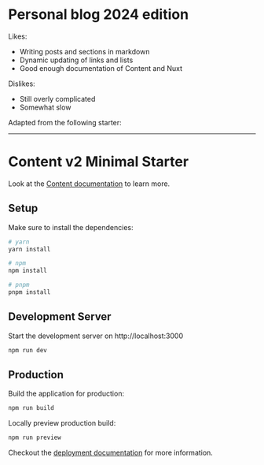 # Personal blog 2024 edition

Likes:

- Writing posts and sections in markdown
- Dynamic updating of links and lists
- Good enough documentation of Content and Nuxt

Dislikes:

- Still overly complicated
- Somewhat slow

Adapted from the following starter:

______________________________________________________________________

# Content v2 Minimal Starter

Look at the [Content documentation](https://content.nuxt.com/) to learn more.

## Setup

Make sure to install the dependencies:

```bash
# yarn
yarn install

# npm
npm install

# pnpm
pnpm install
```

## Development Server

Start the development server on http://localhost:3000

```bash
npm run dev
```

## Production

Build the application for production:

```bash
npm run build
```

Locally preview production build:

```bash
npm run preview
```

Checkout the [deployment documentation](https://nuxt.com/docs/getting-started/deployment) for more information.
